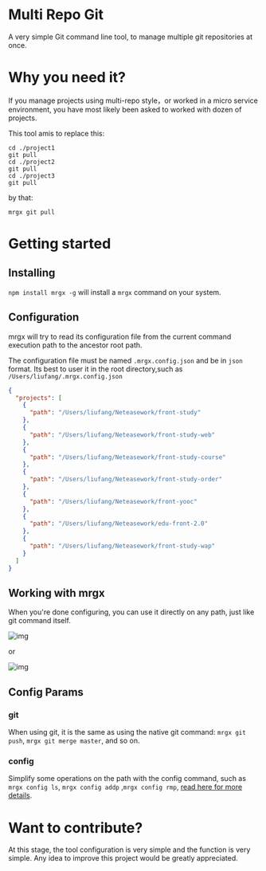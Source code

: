 # Multi Repo Git

A very simple Git command line tool, to manage multiple git repositories at once.

# Why you need it?

If you manage projects using multi-repo style，or worked in a micro service environment, you have most likely been asked to worked with dozen of projects.

This tool amis to replace this:

```
cd ./project1
git pull
cd ./project2
git pull
cd ./project3
git pull

```

by that:

```
mrgx git pull
```

# Getting started

## Installing

`npm install mrgx -g` will install a `mrgx` command on your system.

## Configuration

mrgx will try to read its configuration file from the current command execution path to the ancestor root path.

The configuration file must be named `.mrgx.config.json` and be in `json` format. Its best to user it in the root directory,such as `/Users/liufang/.mrgx.config.json`

```json
{
  "projects": [
    {
      "path": "/Users/liufang/Neteasework/front-study"
    },
    {
      "path": "/Users/liufang/Neteasework/front-study-web"
    },
    {
      "path": "/Users/liufang/Neteasework/front-study-course"
    },
    {
      "path": "/Users/liufang/Neteasework/front-study-order"
    },
    {
      "path": "/Users/liufang/Neteasework/front-yooc"
    },
    {
      "path": "/Users/liufang/Neteasework/edu-front-2.0"
    },
    {
      "path": "/Users/liufang/Neteasework/front-study-wap"
    }
  ]
}
```

## Working with mrgx

When you're done configuring, you can use it directly on any path, just like git command itself.

![img](http://edu-image.nosdn.127.net/b22c8e19f0164cdea002b65c69b678d9.png?imageView&quality=100)

or

![img](http://edu-image.nosdn.127.net/b364fdc02c1647288d53460d31aecbab.png?imageView&quality=100)

## Config Params

### git

When using git, it is the same as using the native git command:
`mrgx git push`, `mrgx git merge master`, and so on.

### config

Simplify some operations on the path with the config command, such as `mrgx config ls`, `mrgx config addp` ,`mrgx config rmp`, [read here for more details](docs/config.md).

# Want to contribute?

At this stage, the tool configuration is very simple and the function is very simple. Any idea to improve this project would be greatly appreciated.
